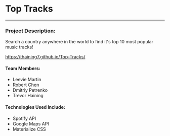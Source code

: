 # Top Tracks

----

### Project Description:
Search a country anywhere in the world to find it's top 10 most popular music tracks! 

https://thaining7.github.io/Top-Tracks/

#### Team Members:
* Leevie Martin
* Robert Chen
* Dmitriy Petrenko
* Trevor Haining

#### Technologies Used Include:
* Spotify API
* Google Maps API
* Materialize CSS
